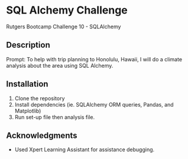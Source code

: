 # SQL Alchemy Challenge
Rutgers Bootcamp Challenge 10 - SQLAlchemy

## Description
Prompt: To help with trip planning to Honolulu, Hawaii, I will do a climate analysis about the area using SQL Alchemy. 

## Installation
1. Clone the repository
3. Install dependencies (ie. SQLAlchemy ORM queries, Pandas, and Matplotlib)
4. Run set-up file then analysis file.

## Acknowledgments
- Used Xpert Learning Assistant for assistance debugging.
